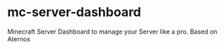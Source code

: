 # mc-server-dashboard
Minecraft Server Dashboard to manage your Server like a pro. Based on Aternos

